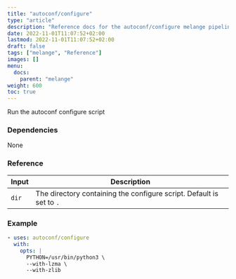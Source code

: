 ```yaml
---
title: "autoconf/configure"
type: "article"
description: "Reference docs for the autoconf/configure melange pipeline"
date: 2022-11-01T11:07:52+02:00
lastmod: 2022-11-01T11:07:52+02:00
draft: false
tags: ["melange", "Reference"]
images: []
menu:
  docs:
    parent: "melange"
weight: 600
toc: true
---
```



Run the autoconf configure script

### Dependencies
None

### Reference
| Input | Description                                                          |
|-------|----------------------------------------------------------------------|
| `dir` | The directory containing the configure script. Default is set to `.` |


### Example
```yaml
- uses: autoconf/configure
  with:
    opts: |
      PYTHON=/usr/bin/python3 \
      --with-lzma \
      --with-zlib

```
